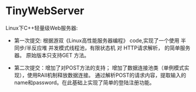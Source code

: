 # TinyWebServer

Linux下C++轻量级Web服务器:

- 第一次提交: 根据游双《Linux高性能服务器编程》 code,实现了一个使用 半同步/半反应堆 并发模式线程池，有限状态机 对 HTTP请求解析， 的简单服务器。
    原始版本只支持GET 方法。

- 第二次提交：增加了对POST方法的支持； 增加了数据连接池类（单例模式实现），使用RAII机制释放数据连接。 通过解析POST的请求内容，提取输入的name和password。在此基础上实现了简单的登陆注册功能。

